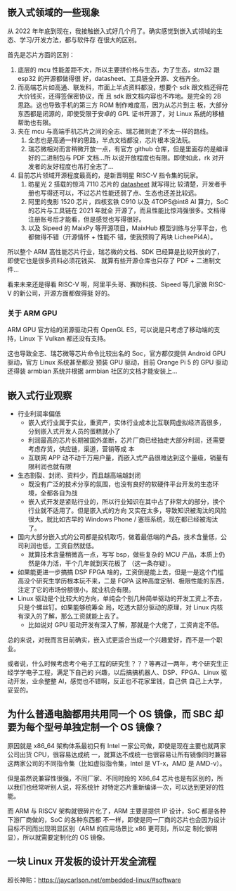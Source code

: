 ## 嵌入式领域的一些现象

从 2022 年年底到现在，我接触嵌入式好几个月了。确实感觉到嵌入式领域的生态、学习/开发方法，都与软件存
在很大的区别。

首先是芯片方面的区别：

1. 底层的 mcu 性能差距不大，所以主要拼价格与生态，为了生态，stm32 跟 esp32 的开源都做得很
   好，datasheet、工具链全开源、文档齐全。
2. 而高端芯片如高通、联发科，市面上半点资料都没，想要个 sdk 跟文档还得花大价钱买，还得签保密协议，而
   且 sdk 跟文档内容也不咋地。是完全的 2B 思路。这也导致手机的第三方 ROM 制作难度高，因为从芯片到主
   板，大部分东西都是闭源的，即使受限于安卓的 GPL 证书开源了，对 Linux 系统的移植帮助也有限。
3. 夹在 mcu 与高端手机芯片之间的全志、瑞芯微则走了不太一样的路线。
   1. 全志也是高通一样的思路，半点文档都没，芯片根本没法玩。
   2. 瑞芯微相对而言稍微开放一点，有官方 github 仓库，但是里面存的是编译好的二进制包与 PDF 文档...所
      以说开放程度也有限。即使如此，rk 对开发者的友好程度也吊打全志了...
4. 目前芯片领域开源程度最高的，是新晋明星 RISC-V 指令集的玩家。
   1. 昉星光 2 搭载的惊鸿 7110 芯片的
      [datasheet](https://doc-en.rvspace.org/JH7110/Datasheet/JH7110_DS/introduction.html) 就写得比
      较清楚，开发者手册也写得还可以，不过芯片性能还弱了点、生态也还差比较远。
   2. 阿里的曳影 1520 芯片，四核玄铁 C910 以及 4TOPS@int8 AI 算力，SoC 的芯片与工具链在 2021 年就全
      开源了，而且性能比惊鸿强很多。文档得注册账号后才能看，但是感觉也写得很好。
   3. 以及 Sipeed 的 MaixPy 等开源项目，MaixHub 模型训练与分享平台，也都做得不错（开源情怀 + 性能不
      错，使我预购了两块 LicheePi4A）。

所以整个 ARM 高性能芯片行业，瑞芯微的文档、SDK 已经算是比较开放的了，即使它也是很多资料必须花钱买、
就算有些开源仓库也只存了 PDF + 二进制文件...

看来未来还是得看 RISC-V 啊，阿里平头哥、赛昉科技、Sipeed 等几家做 RISC-V 的新公司，开源方面都做得挺
好的。

### 关于 ARM GPU

ARM GPU 官方给的闭源驱动只有 OpenGL ES，可以说是只考虑了移动端的支持，Linux 下 Vulkan 都还没有支持。

这也导致全志、瑞芯微等芯片命令比较出名的 Soc，官方都仅提供 Android GPU 驱动，官方 Linux 系统甚至都没
预装 GPU 驱动，目前 Orange Pi 5 的 GPU 驱动还得装 armbian 系统并根据 armbian 社区的文档才能安装上...

## 嵌入式行业观察

- 行业利润率偏低
  - 嵌入式行业属于实业，重资产，实体行业成本比互联网虚拟经济高很多，分到嵌入式开发人员的蛋糕就小了
  - 利润最高的芯片长期被国外垄断，芯片厂商已经抽走大部分利润，还需要考虑存货，供应链，渠道，营销等成
    本
  - 互联网 APP 动不动千万用户量，而嵌入式产品很难达到这个量级，销量有限利润也就有限
- 生态割裂、封闭、资料少，而且越高端越封闭
  - 既没有广泛的技术分享的氛围，也没有良好的软硬件平台开发的生态环境，全都各自为战
  - 嵌入式开发是紧贴行业的，所以行业知识在其中占了非常大的部分，换个行业就不适用了。但是嵌入式的方向
    又实在太多，导致知识被淘汰的风险很大。就比如古早的 Windows Phone / 塞班系统，现在都已经被淘汰
    了。
- 国内大部分嵌入式的公司都是投机取巧，做着最低端的产品，技术含量低，公司利润也低，工资自然就低。
  - 就算技术含量稍微高一点，写写 bsp，做些复杂的 MCU 产品，本质上仍然是体力活，干个几年就到天花板了
    （这一条存疑）。
- 如果能更进一步搞搞 DSP FPGA 啥的，工资倒是能上去，但是一是这个门槛高没个研究生学历根本玩不来，二是
  FGPA 这种高度定制、极限性能的东西，注定了它的市场份额很小，就业机会有限。
- Linux 驱动是个比较大的方向，单纯会个别几种简单驱动的开发工资上不去，只是个螺丝钉。如果能够统筹全
  局，吃透大部分驱动的原理，对 Linux 内核有深入的了解，那么工资就能上去了。
  - 比如说对 GPU 驱动开发有深入了解，那就是个大佬了，工资肯定不低。

总的来说，对我而言目前确实，嵌入式更适合当成一个兴趣爱好，而不是一个职业。

或者说，什么时候考虑考个电子工程的研究生？？？等再过一两年，考个研究生正经学学电子工程，满足下自己的
兴趣，以后搞搞机器人、DSP、FPGA、Linux 驱动开发，业余整整 AI，感觉也不错啊，反正也不花家里钱，自己供
自己上大学，妥妥的。

## 为什么普通电脑都用共用同一个 OS 镜像，而 SBC 却要为每个型号单独定制一个 OS 镜像？

原因就是 x86_64 架构体系最初只有 Intel 一家公司做，即使是现在主要也就两家公司出货 CPU，很容易达成统
一，就算达不成统一也很容易让所有镜像同时兼容这两家公司的不同指令集（比如虚拟指令集，Intel 是
VT-x，AMD 是 AMD-v）。

但是虽然说兼容性很强，不同厂家、不同时段的 X86_64 芯片也是有区别的，所以我们也经常听别人说，将系统针
对特定芯片重新编译一次，可以达到更好的性能。

而 ARM 与 RISCV 架构就很碎片化了，ARM 主要是提供 IP 设计，SoC 都是各种下游厂商做的，SoC 的各种东西都
不一样，即使是同一厂商的芯片也会因为设计目标不同而出现明显区别（ARM 的应用场景比 x86 更苛刻，所以定
制化很明显），所以就需要定制化的 OS 镜像。

## 一块 Linux 开发板的设计开发全流程

超长神贴：https://jaycarlson.net/embedded-linux/#software
